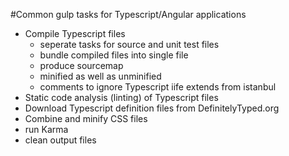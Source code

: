 #Common gulp tasks for Typescript/Angular applications
- Compile Typescript files
  * seperate tasks for source and unit test files
  * bundle compiled files into single file
  * produce sourcemap
  * minified as well as unminified
  * comments to ignore Typescript iife extends from istanbul
- Static code analysis (linting) of Typescript files
- Download Typescript definition files from DefinitelyTyped.org
- Combine and minify CSS files
- run Karma
- clean output files

